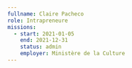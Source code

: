 ```yaml
---
fullname: Claire Pacheco
role: Intrapreneure
missions:
  - start: 2021-01-05
    end: 2021-12-31
    status: admin
    employer: Ministère de la Culture
---
```


